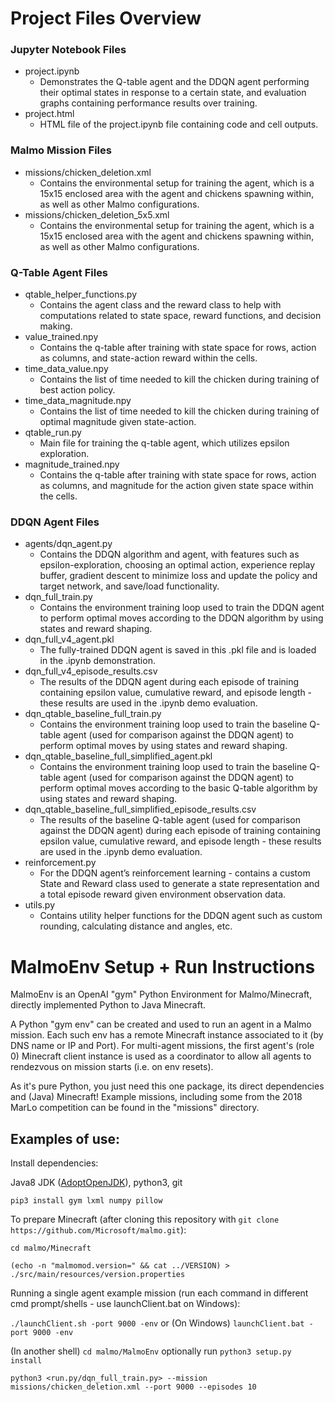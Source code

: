 # Project Files Overview #

### Jupyter Notebook Files
- project.ipynb 
  - Demonstrates the Q-table agent and the DDQN agent performing their optimal states in response to a certain state, and evaluation graphs containing performance results over training.
- project.html
  - HTML file of the project.ipynb file containing code and cell outputs.

### Malmo Mission Files
- missions/chicken_deletion.xml
  - Contains the environmental setup for training the agent, which is a 15x15 enclosed area with the agent and chickens spawning within, as well as other Malmo configurations.
- missions/chicken_deletion_5x5.xml
  - Contains the environmental setup for training the agent, which is a 15x15 enclosed area with the agent and chickens spawning within, as well as other Malmo configurations.

### Q-Table Agent Files
- qtable_helper_functions.py
  - Contains the agent class and the reward class to help with computations related to state space, reward functions, and decision making.
- value_trained.npy	
  - Contains the q-table after training with state space for rows, action as columns, and state-action reward within the cells.
- time_data_value.npy
  - Contains the list of time needed to kill the chicken during training of best action policy.
- time_data_magnitude.npy
  - Contains the list of time needed to kill the chicken during training of optimal magnitude given state-action.
- qtable_run.py
  - Main file for training the q-table agent, which utilizes epsilon exploration.
- magnitude_trained.npy
  - Contains the q-table after training with state space for rows, action as columns, and magnitude for the action given state space within the cells.

### DDQN Agent Files
- agents/dqn_agent.py
  - Contains the DDQN algorithm and agent, with features such as epsilon-exploration, choosing an optimal action, experience replay buffer, gradient descent to minimize loss and update the policy and target network, and save/load functionality.
- dqn_full_train.py
  - Contains the environment training loop used to train the DDQN agent to perform optimal moves according to the DDQN algorithm by using states and reward shaping.
- dqn_full_v4_agent.pkl
  - The fully-trained DDQN agent is saved in this .pkl file and is loaded in the .ipynb demonstration.
- dqn_full_v4_episode_results.csv
  - The results of the DDQN agent during each episode of training containing epsilon value, cumulative reward, and episode length - these results are used in the .ipynb demo evaluation.
- dqn_qtable_baseline_full_train.py
  - Contains the environment training loop used to train the baseline Q-table agent (used for comparison against the DDQN agent) to perform optimal moves by using states and reward shaping.
- dqn_qtable_baseline_full_simplified_agent.pkl
  - Contains the environment training loop used to train the baseline Q-table agent (used for comparison against the DDQN agent) to perform optimal moves according to the basic Q-table algorithm by using states and reward shaping.
- dqn_qtable_baseline_full_simplified_episode_results.csv
  - The results of the baseline Q-table agent (used for comparison against the DDQN agent) during each episode of training containing epsilon value, cumulative reward, and episode length - these results are used in the .ipynb demo evaluation.
- reinforcement.py
  - For the DDQN agent’s reinforcement learning - contains a custom State and Reward class used to generate a state representation and a total episode reward given environment observation data.
- utils.py
  - Contains utility helper functions for the DDQN agent such as custom rounding, calculating distance and angles, etc.


# MalmoEnv Setup + Run Instructions #

MalmoEnv is an OpenAI "gym" Python Environment for Malmo/Minecraft, directly implemented Python to Java Minecraft.

A Python "gym env" can be created and used to run an agent in a Malmo mission. Each such env has a remote Minecraft instance
associated to it (by DNS name or IP and Port). For multi-agent missions, the first agent's (role 0) Minecraft 
client instance is used as a coordinator to allow all agents to rendezvous on mission starts (i.e. on env resets).

As it's pure Python, you just need this one package, its direct dependencies and (Java) Minecraft! Example missions, including some from the 2018 MarLo competition can be found in the "missions" directory.

## Examples of use: ##

Install dependencies:

Java8 JDK ([AdoptOpenJDK](https://adoptopenjdk.net/)), python3, git

`pip3 install gym lxml numpy pillow`

To prepare Minecraft (after cloning this repository with 
`git clone https://github.com/Microsoft/malmo.git`):

`cd malmo/Minecraft`

`(echo -n "malmomod.version=" && cat ../VERSION) > ./src/main/resources/version.properties` 

Running a single agent example mission (run each command in different cmd prompt/shells - use launchClient.bat on Windows):

`./launchClient.sh -port 9000 -env` or (On Windows) `launchClient.bat -port 9000 -env`

(In another shell) `cd malmo/MalmoEnv` optionally run `python3 setup.py install`

`python3 <run.py/dqn_full_train.py> --mission missions/chicken_deletion.xml --port 9000 --episodes 10`
